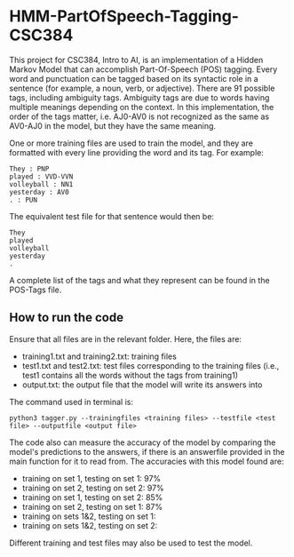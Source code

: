 # HMM-PartOfSpeech-Tagging-CSC384

This project for CSC384, Intro to AI, is an implementation of a Hidden Markov Model that can accomplish Part-Of-Speech (POS) tagging. Every word and 
punctuation can be tagged based on its syntactic role in a sentence (for example, a noun, verb, or adjective). There are 91 possible tags, including ambiguity tags. Ambiguity tags are due to words having multiple meanings depending on the context. In this implementation, the order of the tags matter, i.e. AJ0-AV0 is not recognized as the same as AV0-AJ0 in the model, but they have the same meaning.

One or more training files are used to train the model, and they are formatted with every line providing the word and its tag. For example: 

    They : PNP
    played : VVD-VVN
    volleyball : NN1
    yesterday : AV0
    . : PUN 

The equivalent test file for that sentence would then be: 

    They
    played 
    volleyball
    yesterday 
    . 

A complete list of the tags and what they represent can be found in the POS-Tags file.

## How to run the code

Ensure that all files are in the relevant folder. Here, the files are:
* training1.txt and training2.txt: training files 
* test1.txt and test2.txt: test files corresponding to the training files (i.e., test1 contains all the words without the tags from training1)
* output.txt: the output file that the model will write its answers into

The command used in terminal is: 

    python3 tagger.py --trainingfiles <training files> --testfile <test file> --outputfile <output file>
  
The code also can measure the accuracy of the model by comparing the model's predictions to the answers, if there is an answerfile provided in the main function for it to read from. The accuracies with this model found are: 
* training on set 1, testing on set 1: 97%
* training on set 2, testing on set 2: 97%
* training on set 1, testing on set 2: 85%
* training on set 2, testing on set 1: 87%
* training on sets 1&2, testing on set 1: 
* training on sets 1&2, testing on set 2: 
  
Different training and test files may also be used to test the model.

